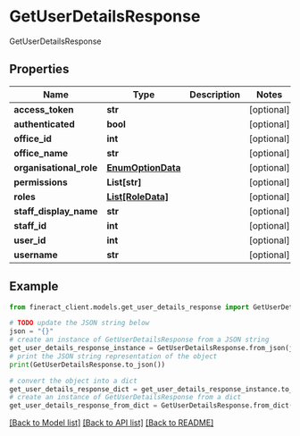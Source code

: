 # GetUserDetailsResponse

GetUserDetailsResponse

## Properties

Name | Type | Description | Notes
------------ | ------------- | ------------- | -------------
**access_token** | **str** |  | [optional] 
**authenticated** | **bool** |  | [optional] 
**office_id** | **int** |  | [optional] 
**office_name** | **str** |  | [optional] 
**organisational_role** | [**EnumOptionData**](EnumOptionData.md) |  | [optional] 
**permissions** | **List[str]** |  | [optional] 
**roles** | [**List[RoleData]**](RoleData.md) |  | [optional] 
**staff_display_name** | **str** |  | [optional] 
**staff_id** | **int** |  | [optional] 
**user_id** | **int** |  | [optional] 
**username** | **str** |  | [optional] 

## Example

```python
from fineract_client.models.get_user_details_response import GetUserDetailsResponse

# TODO update the JSON string below
json = "{}"
# create an instance of GetUserDetailsResponse from a JSON string
get_user_details_response_instance = GetUserDetailsResponse.from_json(json)
# print the JSON string representation of the object
print(GetUserDetailsResponse.to_json())

# convert the object into a dict
get_user_details_response_dict = get_user_details_response_instance.to_dict()
# create an instance of GetUserDetailsResponse from a dict
get_user_details_response_from_dict = GetUserDetailsResponse.from_dict(get_user_details_response_dict)
```
[[Back to Model list]](../README.md#documentation-for-models) [[Back to API list]](../README.md#documentation-for-api-endpoints) [[Back to README]](../README.md)


